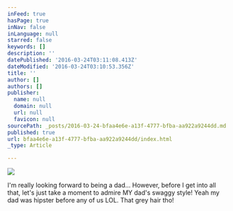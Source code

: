 ```yaml
---
inFeed: true
hasPage: true
inNav: false
inLanguage: null
starred: false
keywords: []
description: ''
datePublished: '2016-03-24T03:11:08.413Z'
dateModified: '2016-03-24T03:10:53.356Z'
title: ''
author: []
authors: []
publisher:
  name: null
  domain: null
  url: null
  favicon: null
sourcePath: _posts/2016-03-24-bfaa4e6e-a13f-4777-bfba-aa922a9244dd.md
published: true
url: bfaa4e6e-a13f-4777-bfba-aa922a9244dd/index.html
_type: Article

---
```

![](https://the-grid-user-content.s3-us-west-2.amazonaws.com/55e67a6e-2bdd-4c39-9bca-7c5888c264f8.jpg)

I'm really looking forward to being a dad... However, before I get into all that, let's just take a moment to admire MY dad's swaggy style! Yeah my dad was hipster before any of us LOL. That grey hair tho!